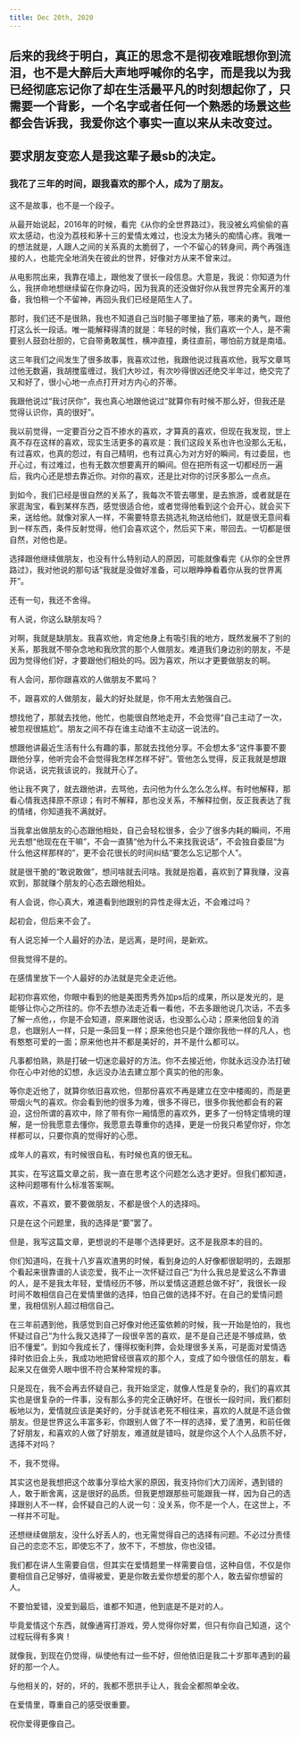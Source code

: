 ```yaml
---
title: Dec 20th, 2020
---
```


## 后来的我终于明白，真正的思念不是彻夜难眠想你到流泪，也不是大醉后大声地呼喊你的名字，而是我以为我已经彻底忘记你了却在生活最平凡的时刻想起你了，只需要一个背影，一个名字或者任何一个熟悉的场景这些都会告诉我，我爱你这个事实一直以来从未改变过。
##
## 要求朋友变恋人是我这辈子最sb的决定。
### 我花了三年的时间，跟我喜欢的那个人，成为了朋友。

这不是故事，也不是一个段子。

从最开始说起，2016年的时候，看完《从你的全世界路过》，我没被幺鸡偷偷的喜欢太感动，也没为荔枝和茅十三的爱情太难过，也没太为猪头的痴情心疼。我唯一的想法就是，人跟人之间的关系真的太脆弱了，一个不留心的转身间，两个再强连接的人，也能完全地消失在彼此的世界，好像对方从来不曾来过。

从电影院出来，我靠在墙上，跟他发了很长一段信息。大意是，我说：你知道为什么，我拼命地想继续留在你身边吗，因为我真的还没做好你从我世界完全离开的准备，我怕稍一个不留神，再回头我们已经是陌生人了。

那时，我们还不是很熟，我也不知道自己当时脑子哪里抽了筋，哪来的勇气，跟他打这么长一段话。唯一能解释得清的就是：年轻的时候，我们喜欢一个人，是不需要别人鼓劲壮胆的，它自带勇敢属性，横冲直撞，勇往直前，哪怕前方就是南墙。

这三年我们之间发生了很多故事，我喜欢过他，我跟他说过我喜欢他，我写文章骂过他无数遍，我胡搅蛮缠过，我们大吵过，有次吵得很凶还绝交半年过，绝交完了又和好了，很小心地一点点打开对方内心的芥蒂。

我跟他说过“我讨厌你”，我也真心地跟他说过“就算你有时候不那么好，但我还是觉得认识你，真的很好”。

我以前觉得，一定要百分之百不掺水的喜欢，才算真的喜欢，但现在我发现，世上真不存在这样的喜欢，现实生活更多的喜欢是：我们这段关系也许也没那么无私，有过喜欢，也真的怨过，有自己精明，也有过真心为对方好的瞬间，有过委屈，也开心过，有过难过，也有无数次想要离开的瞬间。但在把所有这一切都经历一遍后，我内心还是想去靠近你。对你的喜欢，还是比对你的讨厌多那么一点点。

到如今，我们已经是很自然的关系了，我每次不管去哪里，是去旅游，或者就是在家逛淘宝，看到某样东西，感觉很适合他，或者觉得他看到这个会开心，就会买下来，送给他。就像对家人一样，不需要特意去挑选礼物送给他们，就是很无意间看到一样东西，条件反射觉得，他们会喜欢这个，然后买下来，带回去。一切都是很自然，对他也是。

选择跟他继续做朋友，也没有什么特别动人的原因，可能就像看完《从你的全世界路过》，我对他说的那句话“我就是没做好准备，可以眼睁睁看着你从我的世界离开”。

还有一句，我还不舍得。

 

有人说，你这么缺朋友吗？

对啊，我就是缺朋友。我喜欢他，肯定他身上有吸引我的地方，既然发展不了别的关系，那我就不带杂念地和我欣赏的那个人做朋友。难道我们身边别的朋友，不是因为觉得他们好，才要跟他们相处的吗。因为喜欢，所以才更要做朋友的啊。

有人会问，那你跟喜欢的人做朋友不累吗？

不，跟喜欢的人做朋友，最大的好处就是，你不用太去勉强自己。

想找他了，那就去找他，他忙，也能很自然地走开，不会觉得“自己主动了一次，被忽视很尴尬”。朋友之间不存在谁主动谁不主动这一说法的。

想跟他讲最近生活有什么有趣的事，那就去找他分享。不会想太多“这件事要不要跟他分享，他听完会不会觉得我怎样怎样不好”。管他怎么觉得，反正我就是想跟你说话，说完我该说的，我就开心了。

他让我不爽了，就去跟他讲，去骂他，去问他为什么怎么怎么样。有时他解释，那看心情我选择原不原谅；有时不解释，那也没关系，不解释拉倒，反正我表达了我的情绪，你知道我不满就好。

当我拿出做朋友的心态跟他相处，自己会轻松很多，会少了很多内耗的瞬间，不用光去想“他现在在干嘛”，不会一直猜“他为什么不来找我说话”，不会独自委屈“为什么他这样那样的”，更不会花很长的时间纠结“要怎么忘记那个人”。

就是很干脆的“敢说敢做”，想问啥就去问啥。我就是抱着，喜欢到了算我赚，没喜欢到，那就赚个朋友的心态去跟他相处。

有人会说，你心真大，难道看到他跟别的异性走得太近，不会难过吗？

起初会，但后来不会了。

有人说忘掉一个人最好的办法，是远离，是时间，是新欢。

但我觉得不是的。

在感情里放下一个人最好的办法就是完全走近他。

起初你喜欢他，你眼中看到的他是美图秀秀外加ps后的成果，所以是发光的，是能够让你心之所往的。你不去想办法走近看一看他，不去多跟他说几次话，不去多了解一点他，，你是不会知道，原来跟他说话，也没那么心动；原来他回复的消息，也跟别人一样，只是一条回复一样；原来他也只是个跟你我他一样的凡人，也有憨憨可爱的一面；原来他也并不都是美好的，并不是什么都可以。

凡事都怕熟，熟是打破一切迷恋最好的方法。你不去接近他，你就永远没办法打破你在心中对他的幻想，永远没办法去建立那个真实的他的形象。

等你走近他了，就算你依旧喜欢他，但那份喜欢不再是建立在空中楼阁的，而是更带烟火气的喜欢。你会看到他的很多为难，很多不得已，很多你我他都会有的窘迫，这份所谓的喜欢中，除了带有你一厢情愿的喜欢外，更多了一份特定情境的理解，是一份我愿意去懂你，我愿意去尊重你的选择，更是一份我只希望你好，你怎样都可以，只要你真的觉得好的心愿。

成年人的喜欢，有时候很自私，有时候也真的很无私。

 

其实，在写这篇文章之前，我一直在思考这个问题怎么选才更好。但我们都知道，这种问题哪有什么标准答案啊。

喜欢，不喜欢，要不要做朋友，不都是很个人的选择吗。

只是在这个问题里，我的选择是“要”罢了。

但是，我写这篇文章，更想说的不是哪个选择更好。这不是我原本的目的。

你们知道吗，在我十八岁喜欢渣男的时候，看到身边的人好像都很聪明的，去跟那个看起来很靠谱的人谈恋爱，我不止一次怀疑过自己“为什么我总是爱这么不靠谱的人，是不是我太年轻，爱情经历不够，所以爱情这道题总做不好”，我很长一段时间不敢相信自己在爱情里做的选择，怕自己做的选择不好。在自己的爱情问题里，我相信别人超过相信自己。

在三年前遇到他，我感觉到自己好像对他还蛮依赖的时候，我一开始是怕的，我也怀疑过自己“为什么我又选择了一段很辛苦的喜欢，是不是自己还是不够成熟，依旧不懂爱”。到如今我成长了，懂得权衡利弊，会处理很多关系，可是面对爱情选择时依旧会上头，我成功地把曾经很喜欢的那个人，变成了如今很信任的朋友，看起来又在做旁人眼中很不符合某种常规的事。

只是现在，我不会再去怀疑自己，我开始坚定，就像人性是复杂的，我们的喜欢其实也是很复杂的一件事，没有那么多的完全正确好坏。在很长一段时间，我们都刻板地以为，爱情就应该是美好的，分手就该老死不相往来，喜欢的人就是不适合做朋友。但是世界这么丰富多彩，你跟别人做了不一样的选择，爱了渣男，和前任做了好朋友，和喜欢的人做了好朋友，难道就是错吗，就是你这个人个人品质不好，选择不对吗？

不，我不觉得。

其实这也是我想把这个故事分享给大家的原因，我支持你们大刀阔斧，遇到错的人，敢于断舍离，这是很好的品质。但我更想跟那些可能跟我一样，因为自己的选择跟别人不一样，会怀疑自己的人说一句：没关系，你不是一个人，在这世上，不一样并不可耻。

还想继续做朋友，没什么好丢人的，也无需觉得自己的选择有问题。不必过分责怪自己的恋恋不忘，即使忘不了，放不下，不想放，你也没错。

我们都在讲人生需要自信，但其实在爱情题里一样需要自信，这种自信，不仅是你要相信自己足够好，值得被爱，更是你敢去爱你想爱的那个人，敢去留你想留的人。

不要怕爱错，没爱到最后，谁都不知道，他到底是不是对的人。

毕竟爱情这个东西，就像通宵打游戏，旁人觉得你好累，但只有你自己知道，这个过程玩得有多爽！

就像我，到现在仍觉得，纵使他有过一些不好，但他依旧是我二十岁那年遇到的最好的那一个人。

与他相关的，好的，坏的，我都不愿拱手让人，我会全都照单全收。

在爱情里，尊重自己的感受很重要。

祝你爱得更像自己。
